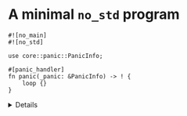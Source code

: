 # A minimal `no_std` program

```rust,editable,compile_fail
#![no_main]
#![no_std]

use core::panic::PanicInfo;

#[panic_handler]
fn panic(_panic: &PanicInfo) -> ! {
    loop {}
}
```

<details>

* This will compile to an empty binary.
* `std` provides a panic handler; without it we must provide our own.
* It can also be provided by another crate, such as `panic-halt`.
* Depending on the target, you may need to compile with `panic = "abort"` to avoid an error about
  `eh_personality`.

</details>
